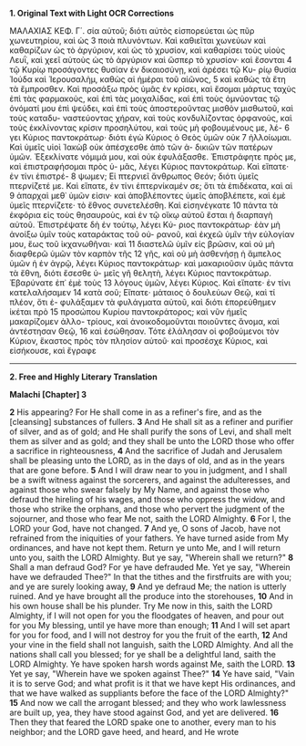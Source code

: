 **1. Original Text with Light OCR Corrections**

ΜΑΛΑΧΙΑΣ ΚΕΦ. Γ΄.
σία αὐτοῦ; διότι αὐτὸς εἰσπορεύεται ὡς πῦρ χωνευτηρίου, καὶ ὡς
3 ποιὰ πλυνόντων. Καὶ καθιεῖται χωνεύων καὶ καθαρίζων ὡς τὸ
ἀργύριον, καὶ ὡς τὸ χρυσίον, καὶ καθαρίσει τοὺς υἱοὺς Λευῒ, καὶ
χεεῖ αὐτοὺς ὡς τὸ ἀργύριον καὶ ὥσπερ τὸ χρυσίον· καὶ ἔσονται
4 τῷ Κυρίῳ προσάγοντες θυσίαν ἐν δικαιοσύνῃ, καὶ ἀρέσει τῷ Κυ-
ρίῳ θυσία Ἰούδα καὶ Ἱερουσαλὴμ, καθὼς αἱ ἡμέραι τοῦ αἰῶνος,
5 καὶ καθὼς τὰ ἔτη τὰ ἔμπροσθεν. Καὶ προσάξω πρὸς ὑμᾶς ἐν
κρίσει, καὶ ἔσομαι μάρτυς ταχὺς ἐπὶ τὰς φαρμακοὺς, καὶ ἐπὶ τὰς
μοιχαλίδας, καὶ ἐπὶ τοὺς ὀμνύοντας τῷ ὀνόματί μου ἐπὶ ψεύδει,
καὶ ἐπὶ τοὺς ἀποστεροῦντας μισθὸν μισθωτοῦ, καὶ τοὺς καταδυ-
ναστεύοντας χήραν, καὶ τοὺς κονδυλίζοντας ὀρφανοὺς, καὶ τοὺς
ἐκκλίνοντας κρίσιν προσηλύτου, καὶ τοὺς μὴ φοβουμένους με, λέ-
6 γει Κύριος παντοκράτωρ· διότι ἐγὼ Κύριος ὁ Θεὸς ὑμῶν οὐκ
7 ἠλλοίωμαι. Καὶ ὑμεῖς υἱοὶ Ἰακὼβ οὐκ ἀπέσχεσθε ἀπὸ τῶν ἀ-
δικιῶν τῶν πατέρων ὑμῶν. Ἐξεκλίνατε νόμιμά μου, καὶ οὐκ
ἐφυλάξασθε. Ἐπιστράφητε πρὸς με, καὶ ἐπιστραφήσομαι πρὸς ὑ-
μᾶς, λέγει Κύριος παντοκράτωρ. Καὶ εἴπατε· ἐν τίνι ἐπιστρέ-
8 ψωμεν; Εἰ πτερνιεῖ ἄνθρωπος Θεόν; διότι ὑμεῖς πτερνίζετέ με.
Καὶ εἴπατε, ἐν τίνι ἐπτερνίκαμέν σε; ὅτι τὰ ἐπιδέκατα, καὶ αἱ
9 ἀπαρχαὶ μεθ᾿ ὑμῶν εἰσιν· καὶ ἀποβλέποντες ὑμεῖς ἀποβλέπετε,
καὶ ἐμὲ ὑμεῖς πτερνίζετε· τὸ ἔθνος συνετελέσθη. Καὶ εἰσηνέγκατε
10 πάντα τὰ ἐκφόρια εἰς τοὺς θησαυροὺς, καὶ ἐν τῷ οἴκῳ αὐτοῦ
ἔσται ἡ διαρπαγὴ αὐτοῦ. Ἐπιστρέψατε δὴ ἐν τούτῳ, λέγει Κύ-
ριος παντοκράτωρ· ἐὰν μὴ ἀνοίξω ὑμῖν τοὺς καταράκτας τοῦ οὐ-
ρανοῦ, καὶ ἐκχεῶ ὑμῖν τὴν εὐλογίαν μου, ἕως τοῦ ἰκχανωθῆναι· καὶ
11 διαστελῶ ὑμῖν εἰς βρῶσιν, καὶ οὐ μὴ διαφθερῶ ὑμῶν τὸν καρπὸν τῆς
12 γῆς, καὶ οὐ μὴ ἀσθενήσῃ ἡ ἄμπελος ὑμῶν ἡ ἐν ἀγρῷ, λέγει Κύριος
παντοκράτωρ· καὶ μακαριοῦσιν ὑμᾶς πάντα τὰ ἔθνη, διότι ἔσεσθε ὑ-
μεῖς γῆ θελητὴ, λέγει Κύριος παντοκράτωρ. Ἐβαρύνατε ἐπ᾿ ἐμὲ τοὺς
13 λόγους ὑμῶν, λέγει Κύριος. Καὶ εἴπατε· ἐν τίνι κατελαλήσαμεν
14 κατὰ σοῦ; Εἴπατε· μάταιος ὁ δουλεύων Θεῷ, καὶ τί πλέον, ὅτι ἐ-
φυλάξαμεν τὰ φυλάγματα αὐτοῦ, καὶ διότι ἐπορεύθημεν ἱκέται πρὸ
15 προσώπου Κυρίου παντοκράτορος; καὶ νῦν ἡμεῖς μακαρίζομεν ἀλλο-
τρίους, καὶ ἀνοικοδομοῦνται ποιοῦντες ἄνομα, καὶ ἀντέστησαν Θεῷ,
16 καὶ ἐσώθησαν. Τότε ἐλάλησαν οἱ φοβούμενοι τὸν Κύριον, ἕκαστος
πρὸς τὸν πλησίον αὐτοῦ· καὶ προσέσχε Κύριος, καὶ εἰσήκουσε, καὶ ἔγραφε

---

**2. Free and Highly Literary Translation**

**Malachi [Chapter] 3**

**2** His appearing? For He shall come in as a refiner's fire, and as the [cleansing] substances of fullers.
**3** And He shall sit as a refiner and purifier of silver, and as of gold; and He shall purify the sons of Levi, and shall melt them as silver and as gold; and they shall be unto the LORD those who offer a sacrifice in righteousness,
**4** And the sacrifice of Judah and Jerusalem shall be pleasing unto the LORD, as in the days of old, and as in the years that are gone before.
**5** And I will draw near to you in judgment, and I shall be a swift witness against the sorcerers, and against the adulteresses, and against those who swear falsely by My Name, and against those who defraud the hireling of his wages, and those who oppress the widow, and those who strike the orphans, and those who pervert the judgment of the sojourner, and those who fear Me not, saith the LORD Almighty.
**6** For I, the LORD your God, have not changed.
**7** And ye, O sons of Jacob, have not refrained from the iniquities of your fathers. Ye have turned aside from My ordinances, and have not kept them. Return ye unto Me, and I will return unto you, saith the LORD Almighty. But ye say, "Wherein shall we return?"
**8** Shall a man defraud God? For ye have defrauded Me. Yet ye say, "Wherein have we defrauded Thee?" In that the tithes and the firstfruits are with you; and ye are surely looking away,
**9** And ye defraud Me; the nation is utterly ruined. And ye have brought all the produce into the storehouses,
**10** And in his own house shall be his plunder. Try Me now in this, saith the LORD Almighty, if I will not open for you the floodgates of heaven, and pour out for you My blessing, until ye have more than enough;
**11** And I will set apart for you for food, and I will not destroy for you the fruit of the earth,
**12** And your vine in the field shall not languish, saith the LORD Almighty. And all the nations shall call you blessed; for ye shall be a delightful land, saith the LORD Almighty. Ye have spoken harsh words against Me, saith the LORD.
**13** Yet ye say, "Wherein have we spoken against Thee?"
**14** Ye have said, "Vain it is to serve God; and what profit is it that we have kept His ordinances, and that we have walked as suppliants before the face of the LORD Almighty?"
**15** And now we call the arrogant blessed; and they who work lawlessness are built up, yea, they have stood against God, and yet are delivered.
**16** Then they that feared the LORD spake one to another, every man to his neighbor; and the LORD gave heed, and heard, and He wrote